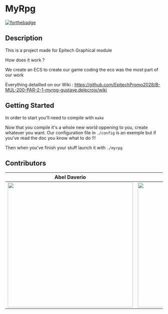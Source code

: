 # MyRpg
[![forthebadge](https://forthebadge.com/images/featured/featured-built-with-love.svg)](https://forthebadge.com)

## Description

This is a project made for Epitech Graphical module

How does it work ?

We create an ECS to create our game coding the ecs was the most part of our work

Everything detailled on our Wiki : https://github.com/EpitechPromo2028/B-MUL-200-PAR-2-1-myrpg-gustave.delecroix/wiki

## Getting Started

In order to start you'll need to compile with ```make```

Now that you compile it's a whole new world oppening to you, create whatever you want.
Our configuration file in `./config` is an exemple but if you've read the doc you know what to do !!!

Then when you've finish your stuff launch it with ```./myrpg```


## Contributors
| Abel Daverio                                             | Gustave Delecroix                                       | Gauthier Fagot                                                  | Yannis Kernoua                                                                                     |
|-----------------------------------------------------------|---------------------------------------------------------|--------------------------------------------------------------|----------------------------------------------------------------|
| <img src="https://github.com/abeldaverio.png" width="400em"/> | <img src="https://github.com/57ave.png" width="400em"/> | <img src="https://github.com/gauthierfagot.png" width="400em"/> | <img src="https://github.com/Yanis897349.png" width="400em"/> |

